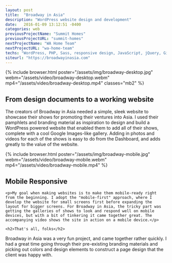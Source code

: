 ```yaml
---
layout: post
title:  "Broadway in Asia"
description: "WordPress website design and development"
date:   2016-01-09 13:12:51 -0400
categories: web
previousProjectName: "Summit Homes"
previousProjectURL: "summit-homes"
nextProjectName: "WA Home Team"
nextProjectURL: "wa-home-team"
techs: "WordPress, PHP, Sass, responsive design, JavaScript, jQuery, Git"
siteurl: "https://broadwayinasia.com"
---
```


<div class="container-thin mx-auto p2">
{% include browser.html poster="/assets/img/broadway-desktop.jpg" webm="/assets/video/broadway-desktop.webm" mp4="/assets/video/broadway-desktop.mp4" classes="mb2" %}

<h2>From design documents to a working website</h2>
<p>The creators of Broadway in Asia needed a simple, sleek website to showcase their shows for promoting their ventures into Asia. I used their pamphlets and branding material as inspiration to design and build a WordPress powered website that enabled them to add all of their shows, complete with a cool Google Images-like gallery. Adding in photos and videos for each of the shows is easy to do from the Dashboard, and adds greatly to the value of the website.</p>
</div>

<div class="container mx-auto p2 clearfix">
  <div class="col col-12 sm-col-4">
    {% include browser.html poster="/assets/img/broadway-mobile.jpg" webm="/assets/video/broadway-mobile.webm" mp4="/assets/video/broadway-mobile.mp4" %}
  </div>
  <div class="col col-12 sm-col-8 p4">
    <h2>Mobile Responsive</h2>

    <p>My goal when making websites is to make them mobile-ready right from the beginning. I adopt the "mobile-first" approach, where I develop the website for small screens first before expanding the layout for bigger screens. For Broadway in Asia, the tricky part was getting the galleries of shows to look and respond well on mobile devices, but with a bit of tinkering it came together great. The accompanying video shows the site in action on a mobile device.</p>

    <h2>That's all, folks</h2>
  <p>Broadway in Asia was a very fun project, and came together rather quickly. I had a great time going through their pre-existing branding materials and picking out colors and design elements to construct a page design that the client was happy with.</p>
  </div>
</div>